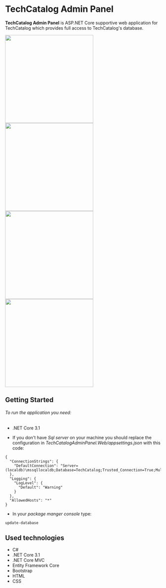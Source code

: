 # TechCatalog Admin Panel
**TechCatalog Admin Panel** is ASP.NET Core supportive web application for TechCatalog which provides full access to TechCatalog's database.

<img src="https://i.postimg.cc/ryvDq3FG/Screenshot-4.png" width="285"/> <img src="https://i.postimg.cc/28hVyGVs/Screenshot-5.png" width="285"/> <img src="https://i.postimg.cc/y8TxXNhn/Screenshot-6.png" width="285"/> <img src="https://i.postimg.cc/XYWXC55p/Screenshot-7.png" width="285"/>
## Getting Started

###### To run the application you need:
- .NET Core 3.1

- If you don't have *Sql server* on your machine you should replace the configuration in *TechCatalogAdminPanel.Web/appsettings.json* with this code:
```
{
  "ConnectionStrings": {
    "DefaultConnection": "Server=(localdb)\mssqllocaldb;Database=TechCatalog;Trusted_Connection=True;MultipleActiveResultSets=true"
  },
  "Logging": {
    "LogLevel": {
      "Default": "Warning"
    }
  },
  "AllowedHosts": "*"
}
```
- In your *package manger console* type: 

```
update-database
```

## Used technologies
- C#
- .NET Core 3.1
- .NET Core MVC
- Entity Framework Core
- Bootstrap 
- HTML
- CSS
